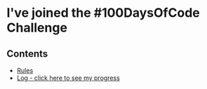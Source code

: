 # I've joined the #100DaysOfCode Challenge

## Contents

* [Rules](rules.md)
* [Log - click here to see my progress](log.md)
